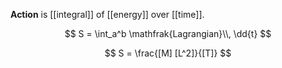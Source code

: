 **Action** is [[integral]] of [[energy]] over [[time]].

$$
S = \int_a^b \mathfrak{Lagrangian}\\, \dd{t}
$$

$$
S = \frac{[M] [L^2]}{[T]}
$$